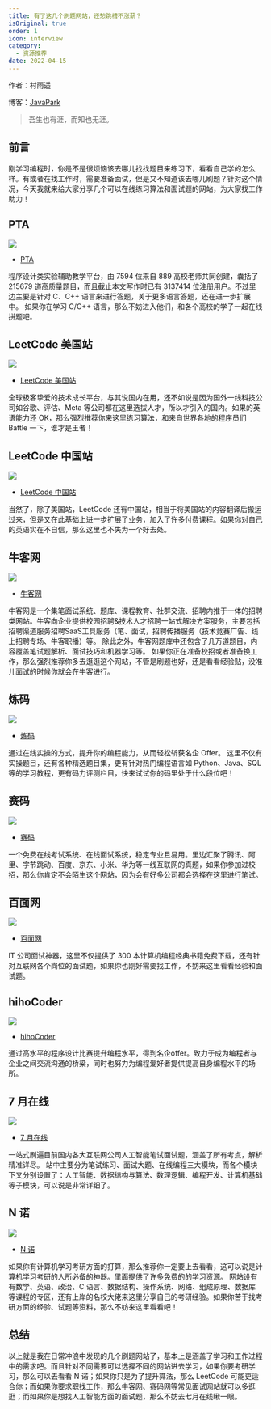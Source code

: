 ```yaml
---
title: 有了这几个刷题网站，还愁跳槽不涨薪？
isOriginal: true
order: 1
icon: interview
category:
  - 资源推荐
date: 2022-04-15
---
```


作者：村雨遥

博客：[JavaPark](https://cunyu1943.github.io/JavaPark)

>   吾生也有涯，而知也无涯。

## 前言

刚学习编程时，你是不是很烦恼该去哪儿找找题目来练习下，看看自己学的怎么样。有或者在找工作时，需要准备面试，但是又不知道该去哪儿刷题？针对这个情况，今天我就来给大家分享几个可以在线练习算法和面试题的网站，为大家找工作助力！

## PTA
![](https://img-blog.csdnimg.cn/img_convert/a6fcd5cf60758ffb36cb9af286268e9b.png)

- [PTA](https://pintia.cn/)

程序设计类实验辅助教学平台，由 7594 位来自 889 高校老师共同创建，囊括了 215679 道高质量题目，而且截止本文写作时已有 3137414 位注册用户。不过里边主要是针对 C、C++ 语言来进行答题，关于更多语言答题，还在进一步扩展中。
如果你在学习 C/C++ 语言，那么不妨进入他们，和各个高校的学子一起在线拼题吧。

## LeetCode 美国站
![](https://img-blog.csdnimg.cn/img_convert/360b7331438a65a9d9beb61aad44b197.png)

- [LeetCode 美国站](https://leetcode.com/)

全球极客挚爱的技术成长平台，与其说国内在用，还不如说是因为国外一线科技公司如谷歌、评估、Meta 等公司都在这里选拔人才，所以才引入的国内。如果的英语能力还 OK，那么强烈推荐你来这里练习算法，和来自世界各地的程序员们 Battle 一下，谁才是王者！

## LeetCode 中国站
![](https://img-blog.csdnimg.cn/img_convert/e56959e6d975c8fb5e064eecb22152d5.png)

- [LeetCode 中国站](https://leetcode.cn/)

当然了，除了美国站，LeetCode 还有中国站，相当于将美国站的内容翻译后搬运过来，但是又在此基础上进一步扩展了业务，加入了许多付费课程。如果你对自己的英语实在不自信，那么这里也不失为一个好去处。

## 牛客网
![](https://img-blog.csdnimg.cn/img_convert/e885b214e9203bfef740fef7a1a23c93.png)

- [牛客网](https://www.nowcoder.com/)

牛客网是一个集笔面试系统、题库、课程教育、社群交流、招聘内推于一体的招聘类网站。牛客向企业提供校园招聘&技术人才招聘一站式解决方案服务，主要包括招聘渠道服务招聘SaaS工具服务（笔、面试，招聘传播服务（技术竞赛广告、线上招聘专场、牛客职播）等。
除此之外，牛客网题库中还包含了几万道题目，内容覆盖笔试题解析、面试技巧和机器学习等。
如果你正在准备校招或者准备换工作，那么强烈推荐你多去逛逛这个网站，不管是刷题也好，还是看看经验贴，没准儿面试的时候你就会在牛客进行。

## 炼码
![](https://img-blog.csdnimg.cn/img_convert/ab94245a4e65ae241496f0a2a3c2340c.png)

- [炼码](https://www.lintcode.com/)

通过在线实操的方式，提升你的编程能力，从而轻松斩获名企 Offer。
这里不仅有实操题目，还有各种精选题目集，更有针对热门编程语言如 Python、Java、SQL 等的学习教程，更有码力评测栏目，快来试试你的码里处于什么段位吧！

## 赛码
![](https://img-blog.csdnimg.cn/img_convert/98bf365924b164df10001725fc432632.png)

- [赛码](https://www.acmcoder.com/)

一个免费在线考试系统、在线面试系统，稳定专业且易用。里边汇聚了腾讯、阿里、字节跳动、百度、京东、小米、华为等一线互联网的真题，如果你参加过校招，那么你肯定不会陌生这个网站，因为会有好多公司都会选择在这里进行笔试。

## 百面网
![](https://img-blog.csdnimg.cn/img_convert/3eb2af5af5884eea42a5636974291b08.png)

- [百面网](http://www.100mian.com/) 

IT 公司面试神器，这里不仅提供了 300 本计算机编程经典书籍免费下载，还有针对互联网各个岗位的面试题，如果你也刚好需要找工作，不妨来这里看看经验和面试题。

## hihoCoder
![](https://img-blog.csdnimg.cn/img_convert/213c84cd7d25d1bd89170749c5d8b9c3.png)

- [hihoCoder](http://hihocoder.com/)

通过高水平的程序设计比赛提升编程水平，得到名企offer。致力于成为编程者与企业之间交流沟通的桥梁，同时也努力为编程爱好者提供提高自身编程水平的场所。

## 7 月在线

![](https://img-blog.csdnimg.cn/03c6165fdeb244ae8af11cc36f0b6884.png)
- [7 月在线](https://www.julyedu.com/question/index)

一站式刷遍目前国内各大互联网公司人工智能笔试面试题，涵盖了所有考点，解析精准详尽。
站中主要分为笔试练习、面试大题、在线编程三大模块，而各个模块下又分别设置了：人工智能、数据结构与算法、数理逻辑、编程开发、计算机基础等子模块，可以说是非常详细了。

## N 诺

![](https://img-blog.csdnimg.cn/img_convert/75a49bd80897f5102ecdf3a5e111abbb.png)

- [N 诺](https://noobdream.com/)

如果你有计算机学习考研方面的打算，那么推荐你一定要上去看看，这可以说是计算机学习考研的人所必备的神器。里面提供了许多免费的的学习资源。
网站设有有数学、英语、政治、C 语言、数据结构、操作系统、网络、组成原理、数据库等课程的专区，还有上岸的名校大佬来这里分享自己的考研经验。如果你苦于找考研方面的经验、试题等资料，那么不妨来这里看看吧！
## 总结

以上就是我在日常冲浪中发现的几个刷题网站了，基本上是涵盖了学习和工作过程中的需求吧。而且针对不同需要可以选择不同的网站进去学习，如果你要考研学习，那么可以去看看 N 诺；如果你只是为了提升算法，那么 LeetCode 可能更适合你；而如果你要求职找工作，那么牛客网、赛码网等常见面试网站就可以多逛逛；而如果你是想找人工智能方面的面试题，那么不妨去七月在线瞅一眼。
